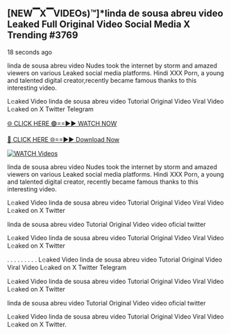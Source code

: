 ## [NEW▔X▔VIDEOs)™]*linda de sousa abreu video Leaked Full Original Video Social Media X Trending #3769

18 seconds ago

linda de sousa abreu video Nudes took the internet by storm and amazed viewers on various Leaked social media platforms. Hindi XXX Porn, a young and talented digital creator,recently became famous thanks to this interesting video.

L𝚎aked Video linda de sousa abreu video Tutorial Original Video Viral Video L𝚎aked on X Twitter Telegram

[🌐 CLICK HERE 🟢==►► WATCH NOW](https://dekho-ki-hoy-07-2k25.blogspot.com/2025/01/viral-tv.html)

[🔴 CLICK HERE 🌐==►► Download Now](https://dekho-ki-hoy-07-2k25.blogspot.com/2025/01/viral-tv.html)

[![WATCH Videos](https://i.imgur.com/dJHk4Zq.gif)](https://dekho-ki-hoy-07-2k25.blogspot.com/2025/01/viral-tv.html)

linda de sousa abreu video Nudes took the internet by storm and amazed viewers on various Leaked social media platforms. Hindi XXX Porn, a young and talented digital creator, recently became famous thanks to this interesting video.

L𝚎aked Video linda de sousa abreu video Tutorial Original Video Viral Video L𝚎aked on X Twitter

linda de sousa abreu video Tutorial Original Video video oficial twitter

L𝚎aked Video linda de sousa abreu video Tutorial Original Video Viral Video L𝚎aked on X Twitter

. . . . . . . . . L𝚎aked Video linda de sousa abreu video Tutorial Original Video Viral Video L𝚎aked on X Twitter Telegram

L𝚎aked Video linda de sousa abreu video Tutorial Original Video Viral Video L𝚎aked on X Twitter

linda de sousa abreu video Tutorial Original Video video oficial twitter

L𝚎aked Video linda de sousa abreu video Tutorial Original Video Viral Video L𝚎aked on X Twitter.